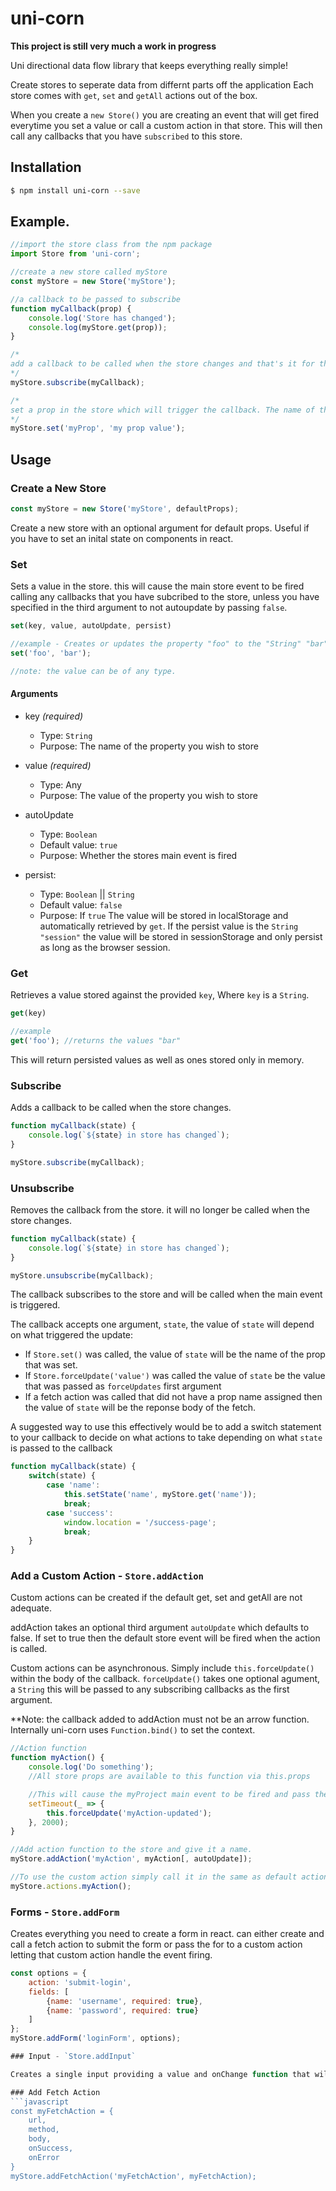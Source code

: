# uni-corn

**This project is still very much a work in progress**

Uni directional data flow library that keeps everything really simple!

Create stores to seperate data from differnt parts off the application
Each store comes with `get`, `set` and `getAll` actions out of the box.

When you create a `new Store()` you are creating an event that will get fired everytime you set a value or call a custom action in that store. This will then call any callbacks that you have `subscribed` to this store.

## Installation
```bash
$ npm install uni-corn --save
```

## Example.

```javascript
//import the store class from the npm package
import Store from 'uni-corn';

//create a new store called myStore
const myStore = new Store('myStore');

//a callback to be passed to subscribe
function myCallback(prop) {
    console.log('Store has changed');
    console.log(myStore.get(prop));
}

/*
add a callback to be called when the store changes and that's it for the basic setup. uni-corn will now work storing props and tiggering callbacks on store changes.
*/
myStore.subscribe(myCallback);

/*
set a prop in the store which will trigger the callback. The name of the prop that was changed gets passed into the callback as it's first argument
*/
myStore.set('myProp', 'my prop value');
```

## Usage

### Create a New Store

```javascript
const myStore = new Store('myStore', defaultProps);
```

Create a new store with an optional argument for default props. Useful if 
you have to set an inital state on components in react.

### Set

Sets a value in the store. this will cause the main store event to be fired calling any callbacks that you have subcribed to the store, unless you have specified in the third argument to not autoupdate by passing `false`.

```javascript
set(key, value, autoUpdate, persist)

//example - Creates or updates the property "foo" to the "String" "bar"
set('foo', 'bar');

//note: the value can be of any type.

```
#### Arguments

 - key *(required)*
 	- Type: `String`
 	- Purpose: The name of the property you wish to store
 
 - value *(required)*
 	- Type: Any
 	- Purpose: The value of the property you wish to store
 
 - autoUpdate
 	-  Type: `Boolean`
 	-  Default value: `true`
 	-  Purpose: Whether the stores main event is fired
 - persist:
 	- Type: `Boolean` || `String`
 	- Default value: `false`
 	- Purpose: If `true` The value will be stored in localStorage and automatically retrieved by `get`. If the persist value is the `String` `"session"` the value will be stored in sessionStorage and only persist as long as the browser session.

### Get

Retrieves a value stored against the provided `key`, Where `key` is a `String`.

```javascript
get(key)

//example
get('foo'); //returns the values "bar"
```
This will return persisted values as well as ones stored only in memory.

### Subscribe

Adds a callback to be called when the store changes.

```javascript
function myCallback(state) {
    console.log(`${state} in store has changed`);
}

myStore.subscribe(myCallback);
```

### Unsubscribe

Removes the callback from the store. it will no longer be called when the store changes.

```javascript
function myCallback(state) {
    console.log(`${state} in store has changed`);
}

myStore.unsubscribe(myCallback);
```
The callback subscribes to the store and will be called when the main event is triggered. 

The callback accepts one argument, `state`, the value of `state` will depend on what triggered the update:

 - If `Store.set()` was called, the value of `state` will be the name of the prop that was set.
 - If `Store.forceUpdate('value')` was called the value of `state` be the value that was passed as `forceUpdates` first argument
 - If a fetch action was called that did not have a prop name assigned then the value of `state` will be the reponse body of the fetch.

A suggested way to use this effectively would be to add a switch statement to your callback to decide on what actions to take depending on what `state` is passed to the callback

```javascript
function myCallback(state) {
    switch(state) {
        case 'name':
            this.setState('name', myStore.get('name'));
            break;
        case 'success':
            window.location = '/success-page';
            break;
    }
}
```

### Add a Custom Action - `Store.addAction`

Custom actions can be created if the default get, set and getAll are not adequate. 

addAction takes an optional third argument `autoUpdate` which defaults to false. If set to true then the default store event will be fired when the action is called.

Custom actions can be asynchronous. Simply include `this.forceUpdate()` within the body of the callback. `forceUpdate()` takes one optional agument, a `String` this will be passed to any subscribing callbacks as the first argument.

**Note: the callback added to addAction must not be an arrow function. Internally uni-corn uses `Function.bind()` to set the context.

```javascript
//Action function
function myAction() {
    console.log('Do something');
    //All store props are available to this function via this.props

    //This will cause the myProject main event to be fired and pass the string "myAction-updated" to any subscribing callbacks"
    setTimeout(_ => {
        this.forceUpdate('myAction-updated');
    }, 2000);
}

//Add action function to the store and give it a name.
myStore.addAction('myAction', myAction[, autoUpdate]);

//To use the custom action simply call it in the same as default actions with the exception that you will need to use the `actions` namespace.
myStore.actions.myAction();
```

### Forms - `Store.addForm`

Creates everything you need to create a form in react. 
can either create and call a fetch action to submit the form or pass the for to a custom action letting that custom action handle the event firing.

```javascript
const options = {
    action: 'submit-login',
    fields: [
        {name: 'username', required: true},
        {name: 'password', required: true}
    ]
};
myStore.addForm('loginForm', options);

### Input - `Store.addInput`

Creates a single input providing a value and onChange function that will update the value and trigger the Store event.

### Add Fetch Action
```javascript
const myFetchAction = {
    url,
    method,
    body,
    onSuccess,
    onError
}
myStore.addFetchAction('myFetchAction', myFetchAction);
```


